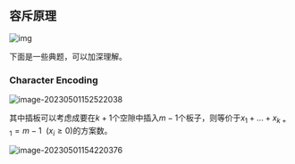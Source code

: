 ## 容斥原理

![img](https://cartoonwqy.oss-cn-nanjing.aliyuncs.com/boke/202305011521064.png)

下面是一些典题，可以加深理解。

### Character Encoding

![image-20230501152522038](https://cartoonwqy.oss-cn-nanjing.aliyuncs.com/boke/202305011525081.png)

其中插板可以考虑成要在$k+1$个空隙中插入$m-1$个板子，则等价于$x_{1}+...+x_{k+1}=m-1\ \ (x_{i}\ge 0)$的方案数。

![image-20230501154220376](https://cartoonwqy.oss-cn-nanjing.aliyuncs.com/boke/202305011542414.png)

